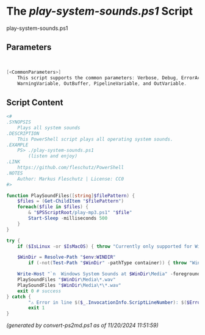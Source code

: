 The *play-system-sounds.ps1* Script
===========================

play-system-sounds.ps1 


Parameters
----------
```powershell


[<CommonParameters>]
    This script supports the common parameters: Verbose, Debug, ErrorAction, ErrorVariable, WarningAction, 
    WarningVariable, OutBuffer, PipelineVariable, and OutVariable.
```

Script Content
--------------
```powershell
<#
.SYNOPSIS
	Plays all system sounds
.DESCRIPTION
	This PowerShell script plays all operating system sounds.
.EXAMPLE
	PS> ./play-system-sounds.ps1 
	    (listen and enjoy)
.LINK
	https://github.com/fleschutz/PowerShell
.NOTES
	Author: Markus Fleschutz | License: CC0
#>

function PlaySoundFiles([string]$filePattern) {
	$files = (Get-ChildItem "$filePattern")
	foreach($file in $files) {
		& "$PSScriptRoot/play-mp3.ps1" "$file"
		Start-Sleep -milliseconds 500
	}
}

try {
	if ($IsLinux -or $IsMacOS) { throw "Currently only supported for Windows" }

	$WinDir = Resolve-Path "$env:WINDIR"
        if (-not(Test-Path "$WinDir" -pathType container)) { throw "Windows directory at 📂$Path doesn't exist" }

	Write-Host "`n  Windows System Sounds at $WinDir\Media" -foregroundColor green
	PlaySoundFiles "$WinDir\Media\*.wav"
	PlaySoundFiles "$WinDir\Media\*\*.wav"
	exit 0 # success
} catch {
        "⚠️ Error in line $($_.InvocationInfo.ScriptLineNumber): $($Error[0])"
        exit 1
}
```

*(generated by convert-ps2md.ps1 as of 11/20/2024 11:51:59)*
